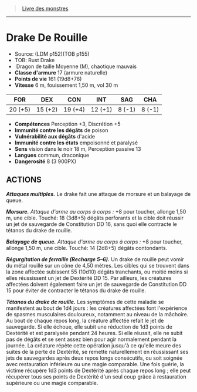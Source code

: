 ﻿> [Livre des monstres](tome_of_beasts.md)

---

# Drake De Rouille

- Source: (LDM p152)(TOB p155)
- TOB: Rust Drake
-  Dragon de taille Moyenne (M), chaotique mauvais
- **Classe d'armure** 17 (armure naturelle)
- **Points de vie** 161 (19d8+76)
- **Vitesse** 6 m, fouissement 1,50 m, vol 30 m

|FOR|DEX|CON|INT|SAG|CHA|
|---|---|---|---|---|---|
|20 (+5)|15 (+2)|19 (+4)|12 (+1)|8 (-1)|8 (-1)|

- **Compétences** Perception +3, Discrétion +5
- **Immunité contre les dégâts** de poison
- **Vulnérabilité aux dégâts** d'acide
- **Immunité contre les états** empoisonné et paralysé
- **Sens** vision dans le noir 18 m, Perception passive 13
- **Langues** commun, draconique
- **Dangerosité** 8 (3 900PX)

## ACTIONS

**_Attaques multiples._** Le drake fait une attaque de morsure et un balayage de queue.

**_Morsure._** _Attaque d'arme au corps à corps :_ +8 pour toucher, allonge 1,50 m, une cible. Touché: 18 (3d8+5) dégâts perforants et la cible doit réussir un jet de sauvegarde de Constitution DD 16, sans quoi elle contracte le tétanos du drake de rouille.

**_Balayage de queue._** _Attaque d'arme au corps à corps :_ +8 pour toucher, allonge 1,50 m, une cible. Touché: 14 (2d8+5) dégâts contondants.

**_Régurgitation de ferraille (Recharge 5–6)._** Un drake de rouille peut vomir du métal rouillé sur un cône de 4,50 mètres. Les cibles qui se trouvent dans la zone affectée subissent 55 (10d10) dégâts tranchants, ou moitié moins si elles réussissent un jet de Dextérité DD 15. Par ailleurs, les créatures affectées doivent également faire un jet de sauvegarde de Constitution DD 15 pour éviter de contracter le tétanos du drake de rouille.

**_Tétanos du drake de rouille._** Les symptômes de cette maladie se manifestent au bout de 1d4 jours : les créatures affectées font l'expérience de spasmes musculaires douloureux, notamment au niveau de la mâchoire. Au bout de chaque repos long, la créature affectée refait le jet de sauvegarde. Si elle échoue, elle subit une réduction de 1d3 points de Dextérité et est paralysée pendant 24 heures. Si elle réussit, elle ne subit pas de dégâts et se sent assez bien pour agir normalement pendant la journée. La créature répète cette opération jusqu'à ce qu'elle meure des suites de la perte de Dextérité, se remette naturellement en réussissant ses jets de sauvegardes après deux repos longs consécutifs, ou soit soignée avec restauration inférieure ou une magie comparable. Une fois guérie, la victime récupère 1d3 points de Dextérité après chaque repos long ; elle peut récupérer tous ses points de Dextérité d'un seul coup grâce à restauration supérieure
ou une magie comparable.

